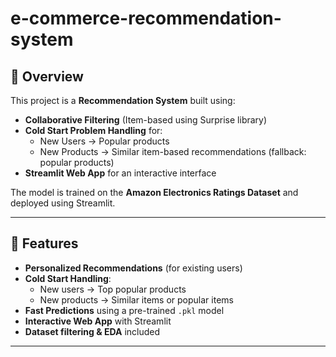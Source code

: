 # e-commerce-recommendation-system

## 📌 Overview
This project is a **Recommendation System** built using:
- **Collaborative Filtering** (Item-based using Surprise library)
- **Cold Start Problem Handling** for:
  - New Users → Popular products
  - New Products → Similar item-based recommendations (fallback: popular products)
- **Streamlit Web App** for an interactive interface

The model is trained on the **Amazon Electronics Ratings Dataset** and deployed using Streamlit.

---

## 🚀 Features
- **Personalized Recommendations** (for existing users)
- **Cold Start Handling**:
  - New users → Top popular products
  - New products → Similar items or popular items
- **Fast Predictions** using a pre-trained `.pkl` model
- **Interactive Web App** with Streamlit
- **Dataset filtering & EDA** included

---

<!-- ## 🗂 Project Structure
📦 project-folder
┣ 📜 app.py # Streamlit application
┣ 📜 item_based_cf_model.pkl # Trained Surprise model
┣ 📜 ratings_Electronics.csv # Dataset (sample for demo)
┣ 📜 requirements.txt # Dependencies
┣ 📜 README.md # Project documentation
┣ 📜 .gitignore # Ignore venv/pycache
┗ 📂 screenshots # Folder for app screenshots

yaml
Copy
Edit

---

## ⚙️ Installation & Setup
```bash
# Clone the repository
git clone https://github.com/your-username/your-repo-name.git
cd your-repo-name

# Create virtual environment
python -m venv venv
source venv/bin/activate      # For Mac/Linux
venv\Scripts\activate         # For Windows

# Install dependencies
pip install -r requirements.txt

# Run the Streamlit app
streamlit run app.py

🖥 Usage
User-based Recommendation:

Enter a user_id from the dataset

If user is new → Popular products are shown

Product-based Recommendation:

Enter a product_id from the dataset

If product is new → Popular products are shown

📷 Screenshots
🏠 Home Page

📊 User-based Recommendation

📦 Product-based Recommendation -->